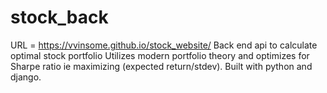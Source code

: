 # stock_back
URL = https://vvinsome.github.io/stock_website/
Back end api to calculate optimal stock portfolio
Utilizes modern portfolio theory and optimizes for Sharpe ratio ie maximizing (expected return/stdev).
Built with python and django. 
